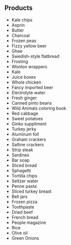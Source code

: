 ﻿## Products

* Kale chips
* Asprin
* Butter
* Charcoal
* Frozen peas
* Fizzy yellow beer
* Ghee
* Swedish-style flatbread
* Frosting
* Wonton wrappers
* Kale
* Juice boxes
* Whole chicken
* Fancy imported beer
* Electrolyte water
* Fresh ginger
* Canned pinto beans
* Wild Animals coloring book
* Red cabbage
* Sweet potatoes
* Ginko suppliment
* Turkey jerky
* Aluminum foil
* Graham crackers
* Saltine crackers
* Strip steak
* Sardines
* Bar soap
* Sliced bread
* Sphagetti
* Tortilla chips
* Seltzer water
* Penne pasta
* Sliced turkey breast
* Bell jars
* Frozen pizza
* Toothpaste
* Dried beef
* French bread
* People magazine
* Rice
* Olive oil
* Green Onions


